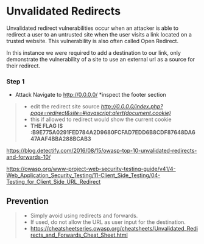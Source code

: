 # Unvalidated Redirects
Unvalidated redirect vulnerabilities occur when an attacker is able to redirect a user to an untrusted site when the user visits a link located on a trusted website. This vulnerability is also often called Open Redirect.

In this instance we were required to add a destination to our link, only demonstrate the vulnerability of a site to use an external url as a source for their redirect.

### Step 1
* Attack
Navigate to http://0.0.0.0/ *inspect the footer section
> * edit the redirect site source _http://0.0.0.0/index.php?page=redirect&site=#javascript:alert(document.cookie)_
> * this if allowed to redirect would show the current cookie 
> * **THE FLAG IS :B9E775A0291FED784A2D9680FCFAD7EDD6B8CDF87648DA647AAF4BBA288BCAB3**


https://blog.detectify.com/2016/08/15/owasp-top-10-unvalidated-redirects-and-forwards-10/

https://owasp.org/www-project-web-security-testing-guide/v41/4-Web_Application_Security_Testing/11-Client_Side_Testing/04-Testing_for_Client_Side_URL_Redirect

## Prevention
> * Simply avoid using redirects and forwards.
> * If used, do not allow the URL as user input for the destination.
> * https://cheatsheetseries.owasp.org/cheatsheets/Unvalidated_Redirects_and_Forwards_Cheat_Sheet.html